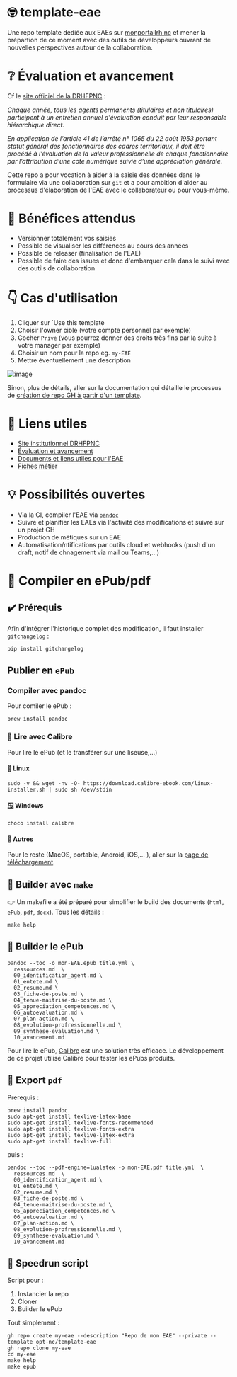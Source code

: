 # 🤓 template-eae

Une repo template dédiée aux EAEs sur [monportailrh.nc](https://www.monportailrh.nc/) et mener
la prépartion de ce moment avec des outils de développeurs ouvrant de nouvelles
perspectives autour de la collaboration.

# ❔ Évaluation et avancement

Cf le [site officiel de la DRHFPNC](https://drhfpnc.gouv.nc/carriere-des-fonctionnaires/evaluation-et-avancement) : 

_Chaque année, tous les agents permanents (titulaires et non titulaires) participent
à un entretien annuel d'évaluation conduit par leur responsable hiérarchique direct._

_En application de l’article 41 de l’arrêté n° 1065 du 22 août 1953 portant statut général
des fonctionnaires des cadres territoriaux, il doit être procédé à l’évaluation de la valeur
professionnelle de chaque fonctionnaire par l’attribution d’une cote numérique suivie d’une
appréciation générale._

Cette repo a pour vocation à aider à la saisie des données dans le formulaire via une collaboration sur `git`
et a pour ambition d'aider au processus d'élaboration de l'EAE avec le collaborateur ou pour vous-même.

# 🥇 Bénéfices attendus

- Versionner totalement vos saisies
- Possible de visualiser les différences au cours des années
- Possible de releaser (finalisation de l'EAE)
- Possible de faire des issues et donc d'embarquer cela dans le suivi avec des outils de collaboration

# 👇 Cas d'utilisation

1. Cliquer sur `Use this template
2. Choisir l'owner cible (votre compte personnel par exemple)
3. Cocher `Privé` (vous pourrez donner des droits très fins par la suite à votre manager par exemple)
4. Choisir un nom pour la repo eg. `my-EAE`
5. Mettre éventuellement une description

![image](https://user-images.githubusercontent.com/5235127/160503835-782e58b7-de7f-4544-aca1-1fb450c248a0.png)

Sinon, plus de détails, aller sur la documentation qui détaille le processus de [création de repo GH à partir d'un template](https://docs.github.com/en/repositories/creating-and-managing-repositories/creating-a-repository-from-a-template).


# 🔖 Liens utiles

- [Site institutionnel DRHFPNC](https://drhfpnc.gouv.nc/)
- [Évaluation et avancement](https://drhfpnc.gouv.nc/carriere-des-fonctionnaires/evaluation-et-avancement)
- [Documents et liens utiles pour l'EAE](https://drhfpnc.gouv.nc/formulaires-agents/entretien-annuel-dechange)
- [Fiches métier](https://drhfpnc.gouv.nc/travailler-dans-la-fonction-publique-trouver-un-emploi-repertoire-des-emplois/les-fiches-emploi)

# 💡 Possibilités ouvertes

- Via la CI, compiler l'EAE via [`pandoc`](https://pandoc.org/)
- Suivre et planifier les EAEs via l'activité des modifications et suivre sur un projet GH
- Production de métiques sur un EAE
- Automatisation/ntifications par outils cloud et webhooks (push d'un draft, notif de chnagement via mail ou Teams,...)

# 📖 Compiler en ePub/pdf

## ✔️ Prérequis

Afin d'intégrer l'historique complet des modification, il faut installer [`gitchangelog`](https://github.com/vaab/gitchangelog) : 

```
pip install gitchangelog
```

## Publier en `ePub`

### Compiler avec pandoc

Pour comiler le ePub :

```
brew install pandoc
```

### 📖 Lire avec Calibre

Pour lire le ePub (et le transférer sur une liseuse,...)

#### 🐧 Linux 

```
sudo -v && wget -nv -O- https://download.calibre-ebook.com/linux-installer.sh | sudo sh /dev/stdin
```

#### 🪟 Windows 

```
choco install calibre
```

#### 🍎 Autres 

Pour le reste (MacOS, portable, Android, iOS,... ), aller sur la [page de téléchargement](https://calibre-ebook.com/download).

## 💪 Builder avec `make`

👉 Un makefile a été préparé pour simplifier le build des documents (`html`, `ePub`, `pdf`, `docx`).
Tous les détails :

```
make help
```


## 🚀 Builder le ePub


```
pandoc --toc -o mon-EAE.epub title.yml \
  ressources.md  \
  00_identification_agent.md \
  01_entete.md \
  02_resume.md \
  03_fiche-de-poste.md \
  04_tenue-maitrise-du-poste.md \
  05_appreciation_competences.md \
  06_autoevaluation.md \
  07_plan-action.md \
  08_evolution-profressionnelle.md \
  09_synthese-evaluation.md \
  10_avancement.md
```
Pour lire le ePub, [Calibre](https://calibre-ebook.com/) est une solution très efficace. Le développement
de ce projet utilise Calibre pour tester les ePubs produits.

## 📰 Export `pdf`

Prerequis : 

```
brew install pandoc
sudo apt-get install texlive-latex-base
sudo apt-get install texlive-fonts-recommended
sudo apt-get install texlive-fonts-extra
sudo apt-get install texlive-latex-extra
sudo apt-get install texlive-full
```

puis : 

```
pandoc --toc --pdf-engine=lualatex -o mon-EAE.pdf title.yml  \
  ressources.md  \
  00_identification_agent.md \
  01_entete.md \
  02_resume.md \
  03_fiche-de-poste.md \
  04_tenue-maitrise-du-poste.md \
  05_appreciation_competences.md \
  06_autoevaluation.md \
  07_plan-action.md \
  08_evolution-profressionnelle.md \
  09_synthese-evaluation.md \
  10_avancement.md
```

## 🚀 Speedrun script

Script pour :

1. Instancier la repo
2. Cloner
3. Builder le ePub

Tout simplement :

```
gh repo create my-eae --description "Repo de mon EAE" --private --template opt-nc/template-eae
gh repo clone my-eae
cd my-eae
make help
make epub
```
